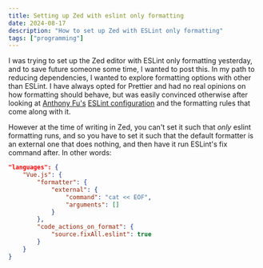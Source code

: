 ```yaml
---
title: Setting up Zed with eslint only formatting
date: 2024-08-17
description: "How to set up Zed with ESLint only formatting"
tags: ["programming"]
---
```


I was trying to set up the Zed editor with ESLint only formatting yesterday, and to save future someone
some time, I wanted to post this. In my path to reducing dependencies, I wanted to explore formatting
options with other than ESLint. I have always opted for Prettier and had no real opinions on how formatting
should behave, but was easily convinced otherwise after
looking at [Anthony Fu's]() [ESLint configuration](https://github.com/antfu/eslint-config) and the formatting rules that come along
with it.

However at the time of writing in Zed, you can't set it such that *only* eslint formatting runs, and
so you have to set it such that the default formatter is an external one that does nothing, and
then have it run ESLint's fix command after. In other words:

```json
"languages": {
	"Vue.js": {
		"formatter": {
			"external": {
				"command": "cat << EOF",
				"arguments": []
			}
		},
		"code_actions_on_format": {
			"source.fixAll.eslint": true
		}
	}
}
```
